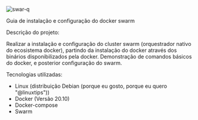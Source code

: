 ![swar-q](https://user-images.githubusercontent.com/91737184/151613792-aa792c88-667f-4a62-a7ab-4b9640ebb6ae.png)

Guia de instalação e configuração do docker swarm


Descrição do projeto:

Realizar a instalação e configuração do cluster swarm (orquestrador nativo do ecosistema docker), partindo da instalação do docker através dos binários disponibilizados pela docker.
Demonstração de comandos básicos do docker, e posterior configuração do swarm.

Tecnologias utilizadas:

- Linux (distribuição Debian (porque eu gosto, porque eu quero "@linuxtips"))
- Docker (Versão 20.10)
- Docker-compose
- Swarm


